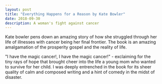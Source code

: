 ```yaml
---
layout: post
title: "Everything Happens for a Reason by Kate Bowler"
date: 2018-09-30
description: A woman's fight against cancer
---
```


Kate bowler pens down an amazing story of how she struggled through her life of illnesses with cancer being her final frontier. The book is an amazing amalgamation of the prosperity gospel and the reality of life.

"I have the magic cancer!, I have the magic cancer!" - exclaiming for the tiny rays of hope that brought cheer into the life a young mom who wanted to survive for her child. I was deeply entrenched in the book for its sheer quality of calm and composed writing and a hint of comedy in the midst of disaster.
